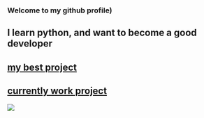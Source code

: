 ### Welcome to my github profile)

## I learn python, and want to become a good developer

## [my best project](https://github.com/EfimkaFeeD/pygameProject)
## [currently work project](https://github.com/EfimkaFeeD/NotifyProject)

![](https://media.discordapp.net/attachments/1058423758781698088/1063127082017767564/Picsart_23-01-12_19-07-18-368.jpg)
